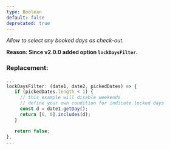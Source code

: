 ```yaml
---
type: Boolean
default: false
deprecated: true
---
```


_Allow to select any booked days as check-out._

**Reason: Since v2.0.0 added option `lockDaysFilter`.**

### Replacement:
```js
...
lockDaysFilter: (date1, date2, pickedDates) => {
   if (pickedDates.length < 1) {
     // this example will disable weekends
     // define your own condition for indicate locked days
     const d = date1.getDay();
     return [6, 0].includes(d);
   }

   return false;
},
...
```